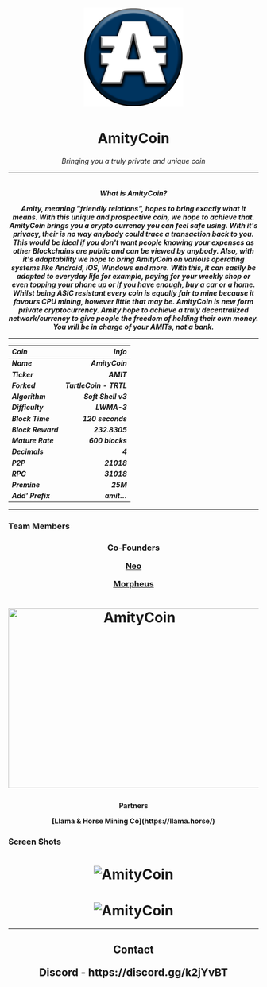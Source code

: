 <h1 align="center"><img title="AmityCoin" src="https://github.com/Amity-Core/docs/blob/master/images/400x400.png" width="200" height="200" ><img/></h1>

<h1 align="center">AmityCoin

<h6 align="center">Bringing you a truly private and unique coin

***

<h5 align="center">What is AmityCoin?

_<p align="center"> Amity, meaning "friendly relations", hopes to bring exactly what it means. With this unique and prospective coin, we hope to achieve that. AmityCoin brings you a crypto currency you can feel safe using. With it's privacy, their is no way anybody could trace a transaction back to you. This would be ideal if you don't want people knowing your expenses as other Blockchains are public and can be viewed by anybody. Also, with it's adaptability we hope to bring AmityCoin on various operating systems like Android, iOS, Windows and more. With this, it can easily be adapted to everyday life for example, paying for your weekly shop or even topping your phone up or if you have enough, buy a car or a home. Whilst being ASIC resistant every coin is equally fair to mine because it favours CPU mining, however little that may be. AmityCoin is new form private cryptocurrency. Amity hope to achieve a truly decentralized network/currency to give people the freedom of holding their own money. You will be in charge of your AMITs, not a bank._

***

| Coin | Info |
|:-----|-----:|
| Name | AmityCoin |
|Ticker | AMIT |
| Forked | TurtleCoin - TRTL |
| Algorithm | Soft Shell v3 |
|Difficulty | LWMA-3 |
|Block Time | 120 seconds |
|Block Reward | 232.8305 |
|Mature Rate | 600 blocks |
|Decimals | 4 |
|P2P | 21018 |
|RPC | 31018 |
|Premine | 25M |
|Add' Prefix | amit… |

***

### Team Members

<h3 align="center">Co-Founders

<p align="center"><a href="https://github.com/Neo-Amity">Neo</a><p align="center">

<p align="center"><a href="https://github.com/19morpheus80">Morpheus</a><p align="center">

<h1 align="center"><img title="AmityCoin" src="https://github.com/Neo-Amity/docs/blob/master/images/morpheus_and_neo_by_marcelmarkov-d5mzx76.jpg" width="512" height="362"  ><img/></h1>

<h4 align="center"> Partners

<p align="center"> [Llama & Horse Mining Co](https://llama.horse/)
  
### Screen Shots

<h1 align="center"><img title="AmityCoin" src="https://github.com/Neo-Amity/docs/blob/master/images/daemon.png" ><img/></h1>

<h1 align="center"><img title="AmityCoin" src="https://github.com/Neo-Amity/docs/blob/master/images/wallet.png" ><img/></h1>

***

<h2 align="center"> Contact

<p align="center"> Discord - https://discord.gg/k2jYvBT
